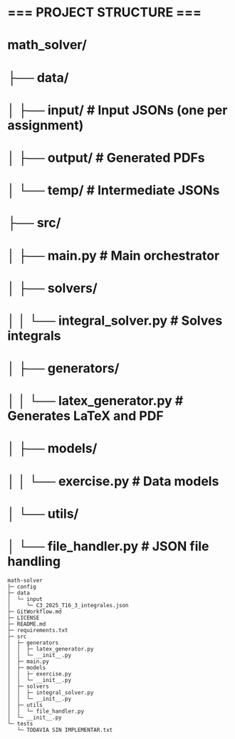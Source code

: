 
# === PROJECT STRUCTURE ===
# math_solver/
# ├── data/
# │   ├── input/     # Input JSONs (one per assignment)
# │   ├── output/    # Generated PDFs
# │   └── temp/      # Intermediate JSONs
# ├── src/
# │   ├── main.py                    # Main orchestrator
# │   ├── solvers/
# │   │   └── integral_solver.py     # Solves integrals
# │   ├── generators/
# │   │   └── latex_generator.py     # Generates LaTeX and PDF
# │   ├── models/
# │   │   └── exercise.py            # Data models
# │   └── utils/
# │       └── file_handler.py         # JSON file handling

```
math-solver
├─ config
├─ data
│  └─ input
│     └─ C3_2025_T16_3_integrales.json
├─ GitWorkflow.md
├─ LICENSE
├─ README.md
├─ requirements.txt
├─ src
│  ├─ generators
│  │  ├─ latex_generator.py
│  │  └─ __init__.py
│  ├─ main.py
│  ├─ models
│  │  ├─ exercise.py
│  │  └─ __init__.py
│  ├─ solvers
│  │  ├─ integral_solver.py
│  │  └─ __init__.py
│  ├─ utils
│  │  └─ file_handler.py
│  └─ __init__.py
└─ tests
   └─ TODAVIA SIN IMPLEMENTAR.txt

```